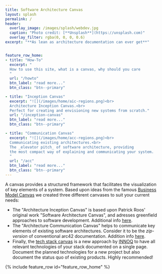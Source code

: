 ```yaml
---
title: Software Architecture Canvas
layout: splash
permalink: /
header:
  overlay_image: /images/splash/webdev.jpg
  caption: "Photo credit: [**Unsplash**](https://unsplash.com)"
  overlay_filter: rgba(0, 0, 0, 0.6)
excerpt: "**As lean as architecture documentation can ever get**"


feature_row_home:
- title: "How-To"
  excerpt: "
  How to use this site, what is a canvas, why should you care
  "
  url: "/howto"
  btn_label: "read more..."
  btn_class: "btn--primary"

- title: "Inception Canvas"
  excerpt: "![](/images/home/aic-regions.png)<br>
  Architecture Inception Canvas.<br>
  Perfect for creating and envisioning new systems from scratch."
  url: "/inception-canvas"
  btn_label: "read more..."
  btn_class: "btn--primary"

- title: "Communication Canvas"
  excerpt: "![](/images/home/acc-regions.png)<br>
  Communicating existing architectures.<br>
  The _elevator pitch_ of software architecture, providing 
  the most compact way of explaining and communicating your system.
  "
  url: "/acc"
  btn_label: "read more..."
  btn_class: "btn--primary"
---
```


A canvas provides a structured framework that facilitates the visualization of key elements of a system.
Based upon ideas from the famous [Business Model Canvas](https://www.strategyzer.com) we created three different canvases
to suit your current needs:

- The "Architecture Inception Canvas" is based upon Patrick Roos' original work "Software Architecture Canvas", and adresses greenfield approaches to software development. Additional info [here](/inception-canvas).
- The "Architecture Communication Canvas" helps to communicate key elements of existing software architectures. Consider it to be the _zip-version_ of conventional arc42 documentation. Addition info [here](/acc).
- Finally, the [tech stack canvas](https://techstackcanvas.io) is a new approach by [INNOQ](https://innoq.com) to have all relevant technologies of your stack documented on a single page. Document the planned technologies for a new project but also document the status quo of existing products. Highly recommended!

{% include feature_row id="feature_row_home" %}

